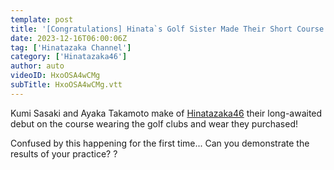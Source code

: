 ```yaml
---
template: post
title: '[Congratulations] Hinata`s Golf Sister Made Their Short Course Debut [Practical Version]'
date: 2023-12-16T06:00:06Z
tag: ['Hinatazaka Channel']
category: ['Hinatazaka46']
author: auto 
videoID: HxoOSA4wCMg
subTitle: HxoOSA4wCMg.vtt
---
```

Kumi Sasaki and Ayaka Takamoto make of [Hinatazaka46](/aritst/hinatazaka46/) their long-awaited debut on the course wearing the golf clubs and wear they purchased!

Confused by this happening for the first time...
Can you demonstrate the results of your practice? ?